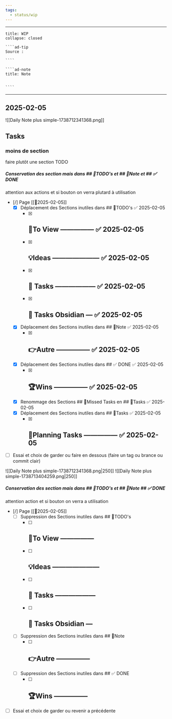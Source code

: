 ```yaml
---
tags:
  - status/wip
---
```


---
 
``````ad-example
title: WIP 
collapse: closed

````ad-tip
Source : 

````

````ad-note
title: Note
 

````

``````

---
## 2025-02-05
![[Daily Note plus simple-1738712341368.png]]

## Tasks

### moins de section
faire plutôt une section TODO 

##### Conservation des section mais dans  ## 📎TODO's et ## 📝Note et ## ✅ DONE
attention aux actions et si bouton on verra plutard à utilisation
- [/] Page [[📒2025-02-05]] 
	- [x] Déplacement des Sections inutiles  dans ## 📎TODO's ✅ 2025-02-05
		- [x] ## 👀To View ————— ✅ 2025-02-05
		- [x] ## 💡Ideas ——————— ✅ 2025-02-05
		- [x] ## 🚀 Tasks —————— ✅ 2025-02-05
		- [x] ## 🚀 Tasks Obsidian — ✅ 2025-02-05
	- [x] Déplacement des Sections inutiles dans ## 📝Note ✅ 2025-02-05
		- [x] ## 👉Autre ————— ✅ 2025-02-05
	- [x] Déplacement des Sections inutiles dans ## ✅ DONE ✅ 2025-02-05
		- [x] ## 🏆Wins ————— ✅ 2025-02-05
	- [x] Renommage  des Sections ## 🥷Missed Tasks en ## 🚀Tasks ✅ 2025-02-05
	- [x] Déplacement des Sections inutiles dans ## 🚀Tasks ✅ 2025-02-05
		- [x] ## 📅Planning Tasks ————— ✅ 2025-02-05
- [ ] Essai et choix de garder ou faire en dessous (faire un tag ou brance ou commit clair) 

![[Daily Note plus simple-1738712341368.png|250]] ![[Daily Note plus simple-1738713404259.png|250]]
##### Conservation des section mais dans  ## 📎TODO's et ## 📝Note ## ✅ DONE
attention action et si bouton on verra a utilisation
- [/] Page [[📒2025-02-05]] 
	- [ ] Suppression des Sections inutiles  dans ## 📎TODO's
		- [ ] ## 👀To View —————
		- [ ] ## 💡Ideas ———————
		- [ ] ## 🚀 Tasks ——————
		- [ ] ## 🚀 Tasks Obsidian —
	- [ ] Suppression des Sections inutiles dans ## 📝Note
		- [ ] ## 👉Autre —————
	- [ ] Suppression des Sections inutiles dans ## ✅ DONE
		- [ ] ## 🏆Wins —————
- [ ] Essai et choix de garder ou revenir a précédente
